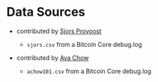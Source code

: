 # Data Sources

- contributed by [Sjors Provoost](https://github.com/Sjors)
    - `sjors.csv` from a Bitcoin Core debug.log

- contributed by [Ava Chow](https://github.com/achow101)
    - `achow101.csv` from a Bitcoin Core debug.log

